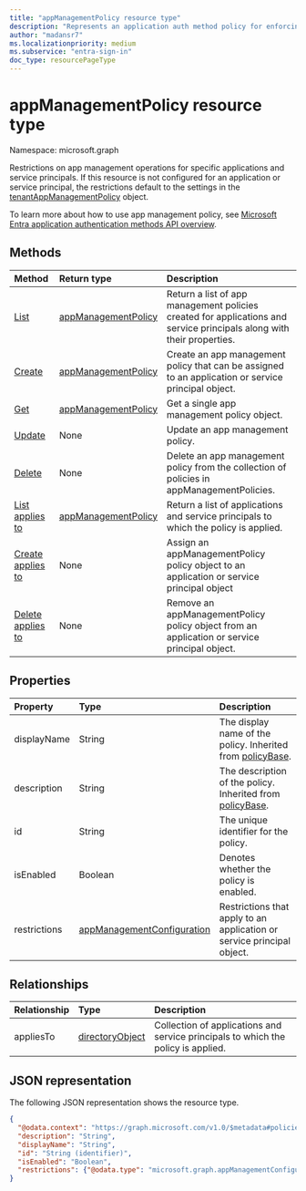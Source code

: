 ```yaml
---
title: "appManagementPolicy resource type"
description: "Represents an application auth method policy for enforcing app management restrictions on specific applications or service principals."
author: "madansr7"
ms.localizationpriority: medium
ms.subservice: "entra-sign-in"
doc_type: resourcePageType
---
```


# appManagementPolicy resource type

Namespace: microsoft.graph

Restrictions on app management operations for specific applications and service principals. If this resource is not configured for an application or service principal, the restrictions default to the settings in the [tenantAppManagementPolicy](tenantappmanagementpolicy.md) object.

To learn more about how to use app management policy, see [Microsoft Entra application authentication methods API overview](../resources/applicationauthenticationmethodpolicy.md).


## Methods

| Method                                                         | Return type                                                                | Description                                                                                                            |
| :------------------------------------------------------------- | :------------------------------------------------------------------------- | :--------------------------------------------------------------------------------------------------------------------- |
| [List](../api/appmanagementpolicy-list.md)      | [appManagementPolicy](../resources/appmanagementpolicy.md) | Return a list of app management policies created for applications and service principals along with their properties. |
| [Create](../api/appmanagementpolicy-post.md)    | [appManagementPolicy](../resources/appmanagementpolicy.md) | Create an app management policy that can be assigned to an application or service principal object.                   |
| [Get](../api/appmanagementpolicy-get.md)       | [appManagementPolicy](../resources/appmanagementpolicy.md) | Get a single app management policy object.                                                                            |
| [Update](../api/appmanagementpolicy-update.md) | None                                                                       | Update an app management policy.                                                                                      |
| [Delete](../api/appmanagementpolicy-delete.md) | None                                                                       | Delete an app management policy from the collection of policies in appManagementPolicies.                             |
| [List applies to](../api/appmanagementpolicy-list-appliesto.md)| [appManagementPolicy](../resources/appmanagementpolicy.md)|Return a list of applications and service principals to which the policy is applied. |
| [Create applies to](../api/appmanagementpolicy-post-appliesto.md)| None |Assign an appManagementPolicy policy object to an application or service principal object |
| [Delete applies to](../api/appmanagementpolicy-delete-appliesto.md)| None |Remove an appManagementPolicy policy object from an application or service principal object. |

## Properties

| Property     | Type                                                        | Description                                                            |
| :----------- | :---------------------------------------------------------- | :--------------------------------------------------------------------- |
| displayName  | String                                                      | The display name of the policy. Inherited from [policyBase](policybase.md). |
| description  | String                                                      | The description of the policy. Inherited from [policyBase](policybase.md).  |
| id           | String                                                      | The unique identifier for the policy.                                       |
| isEnabled    | Boolean                                                     | Denotes whether the policy is enabled.                                      |
| restrictions | [appManagementConfiguration](appManagementConfiguration.md) | Restrictions that apply to an application or service principal object. |

## Relationships

| Relationship | Type                                  | Description                                                                         |
| :----------- | :------------------------------------ | :---------------------------------------------------------------------------------- |
| appliesTo    | [directoryObject](directoryobject.md) | Collection of applications and service principals to which the policy is applied. |

## JSON representation

The following JSON representation shows the resource type.

<!-- {
  "blockType": "resource",
  "keyProperty": "id",
  "@odata.type": "microsoft.graph.appManagementPolicy",
  "baseType": "microsoft.graph.policyBase",
  "openType": false
}
-->

```json
{
  "@odata.context": "https://graph.microsoft.com/v1.0/$metadata#policies/appManagementPolicies",
  "description": "String",
  "displayName": "String",
  "id": "String (identifier)",
  "isEnabled": "Boolean",
  "restrictions": {"@odata.type": "microsoft.graph.appManagementConfiguration"}
}
```
